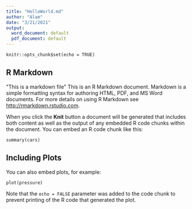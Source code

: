 ```yaml
---
title: "HelloWorld.md"
author: "Alam"
date: "3/21/2021"
output:
  word_document: default
  pdf_document: default
---
```


```{r setup, include=FALSE}
knitr::opts_chunk$set(echo = TRUE)
```

## R Markdown
"This is a markdown file"
This is an R Markdown document. Markdown is a simple formatting syntax for authoring HTML, PDF, and MS Word documents. For more details on using R Markdown see <http://rmarkdown.rstudio.com>.

When you click the **Knit** button a document will be generated that includes both content as well as the output of any embedded R code chunks within the document. You can embed an R code chunk like this:

```{r cars}
summary(cars)
```

## Including Plots

You can also embed plots, for example:

```{r pressure, echo=FALSE}
plot(pressure)
```

Note that the `echo = FALSE` parameter was added to the code chunk to prevent printing of the R code that generated the plot.
